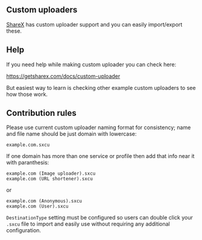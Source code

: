 ## Custom uploaders

[ShareX](https://github.com/ShareX/ShareX) has custom uploader support and you can easily import/export these.

## Help

If you need help while making custom uploader you can check here:

https://getsharex.com/docs/custom-uploader

But easiest way to learn is checking other example custom uploaders to see how those work.

## Contribution rules

Please use current custom uploader naming format for consistency; name and file name should be just domain with lowercase:

```
example.com.sxcu
```

If one domain has more than one service or profile then add that info near it with paranthesis:

```
example.com (Image uploader).sxcu
example.com (URL shortener).sxcu
```

or

```
example.com (Anonymous).sxcu
example.com (User).sxcu
```

`DestinationType` setting must be configured so users can double click your `.sxcu` file to import and easily use without requiring any additional configuration.
